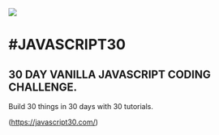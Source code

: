 ﻿![](https://javascript30.com/images/JS3-social-share.png)
# #JAVASCRIPT30

## 30 DAY VANILLA JAVASCRIPT CODING CHALLENGE.
Build 30 things in 30 days with 30 tutorials. 

(https://javascript30.com/)


